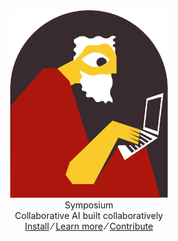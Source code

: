 <center>
    <img src="./artwork/logo-alcove.svg" alt="Symposium Logo" width="50%"/>
    <br>
    <div class="hero-title">Symposium</div>
    <div class="hero-subtitle">Collaborative AI built collaboratively</div>
    <div class="action-links">
        <a href="./setup.md" class="action-link">Install</a>
        <span class="separator">⁄</span>
        <a href="./learn-more.md" class="action-link">Learn more</a>
        <span class="separator">⁄</span>
        <a href="./contribute.md" class="action-link">Contribute</a>
    </div>
</center>
